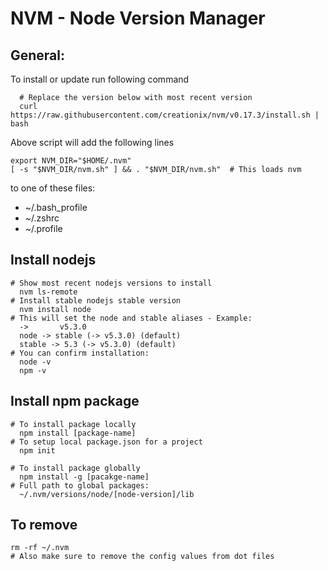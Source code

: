 # NVM - Node Version Manager

## General:
To install or update run following command
```shell
  # Replace the version below with most recent version
  curl https://raw.githubusercontent.com/creationix/nvm/v0.17.3/install.sh | bash
```

Above script will add the following lines
```shell
export NVM_DIR="$HOME/.nvm"
[ -s "$NVM_DIR/nvm.sh" ] && . "$NVM_DIR/nvm.sh"  # This loads nvm
```
to one of these files:
- ~/.bash_profile
- ~/.zshrc
- ~/.profile

## Install nodejs
```shell
# Show most recent nodejs versions to install
  nvm ls-remote
# Install stable nodejs stable version
  nvm install node
# This will set the node and stable aliases - Example:
  ->       v5.3.0
  node -> stable (-> v5.3.0) (default)
  stable -> 5.3 (-> v5.3.0) (default)
# You can confirm installation:
  node -v
  npm -v
```
## Install npm package
```shell
# To install package locally
  npm install [package-name]
# To setup local package.json for a project
  npm init

# To install package globally
  npm install -g [pacakge-name]
# Full path to global packages:
  ~/.nvm/versions/node/[node-version]/lib
```

## To remove
```shell
rm -rf ~/.nvm
# Also make sure to remove the config values from dot files
```
